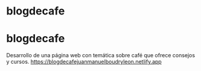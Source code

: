 # blogdecafe
# blogdecafe

Desarrollo de una página web con temática sobre café que ofrece consejos y cursos.
https://blogdecafejuanmanuelboudryleon.netlify.app
